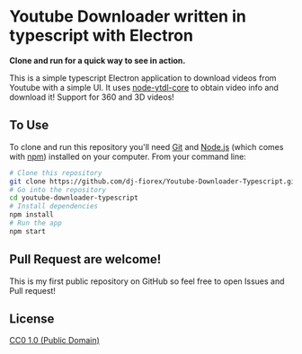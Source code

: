 # Youtube Downloader written in typescript with Electron

**Clone and run for a quick way to see in action.**

This is a simple typescript Electron application to download videos from Youtube with a simple UI. It uses [node-ytdl-core](https://github.com/fent/node-ytdl-core) to obtain video info and download it! Support for 360 and 3D videos!

## To Use

To clone and run this repository you'll need [Git](https://git-scm.com) and [Node.js](https://nodejs.org/en/download/) (which comes with [npm](http://npmjs.com)) installed on your computer. From your command line:

```bash
# Clone this repository
git clone https://github.com/dj-fiorex/Youtube-Downloader-Typescript.git
# Go into the repository
cd youtube-downloader-typescript
# Install dependencies
npm install
# Run the app
npm start
```

## Pull Request are welcome!

This is my first public repository on GitHub so feel free to open Issues and Pull request! 

## License

[CC0 1.0 (Public Domain)](LICENSE.md)
